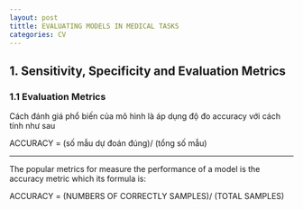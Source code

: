 ```yaml
---
layout: post
tittle: EVALUATING MODELS IN MEDICAL TASKS
categories: CV
---
```


## 1. Sensitivity, Specificity and Evaluation Metrics

### 1.1 Evaluation Metrics

Cách đánh giá phổ biến của mô hình là áp dụng độ đo accuracy với cách tính như sau

ACCURACY = (số mẫu dự đoán đúng)/ (tổng số mẫu)

----

The popular metrics for measure the performance of a model is the accuracy metric which its formula is: 

ACCURACY = (NUMBERS OF CORRECTLY SAMPLES)/ (TOTAL SAMPLES)

